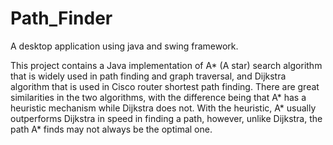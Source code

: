 # Path_Finder
A desktop application using java and swing framework.

This project contains a Java implementation of A* (A star) search algorithm that is widely used in path finding and graph traversal, and Dijkstra algorithm that is used in Cisco router shortest path finding.  There are great similarities in the two algorithms, with the difference being that A* has a heuristic mechanism while Dijkstra does not. With the heuristic, A*  usually outperforms Dijkstra in speed in finding a path, however, unlike Dijkstra, the path A* finds may not always be the optimal one.

